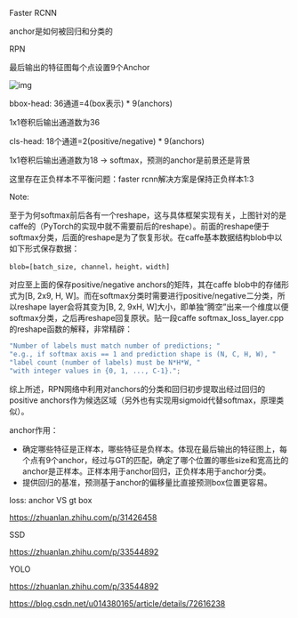 Faster RCNN

anchor是如何被回归和分类的

RPN

最后输出的特征图每个点设置9个Anchor 

 ![img](https://pic3.zhimg.com/80/v2-1908feeaba591d28bee3c4a754cca282_hd.jpg) 

bbox-head: 36通道=4(box表示) * 9(anchors)

1x1卷积后输出通道数为36

cls-head: 18个通道=2(positive/negative) * 9(anchors)

1x1卷积后输出通道数为18 -> softmax，预测的anchor是前景还是背景 

这里存在正负样本不平衡问题：faster rcnn解决方案是保持正负样本1:3

Note:

​	至于为何softmax前后各有一个reshape，这与具体框架实现有关，上图针对的是caffe的（PyTorch的实现中就不需要前后的reshape）。前面的reshape便于softmax分类，后面的reshape是为了恢复形状。在caffe基本数据结构blob中以如下形式保存数据：

```text
blob=[batch_size, channel，height，width]
```

对应至上面的保存positive/negative anchors的矩阵，其在caffe blob中的存储形式为[B, 2x9, H, W]。而在softmax分类时需要进行positive/negative二分类，所以reshape layer会将其变为[B, 2, 9xH, W]大小，即单独“腾空”出来一个维度以便softmax分类，之后再reshape回复原状。贴一段caffe softmax_loss_layer.cpp的reshape函数的解释，非常精辟：

```cpp
"Number of labels must match number of predictions; "
"e.g., if softmax axis == 1 and prediction shape is (N, C, H, W), "
"label count (number of labels) must be N*H*W, "
"with integer values in {0, 1, ..., C-1}.";
```

综上所述，RPN网络中利用对anchors的分类和回归初步提取出经过回归的positive anchors作为候选区域（另外也有实现用sigmoid代替softmax，原理类似）。

anchor作用：

- 确定哪些特征是正样本，哪些特征是负样本。体现在最后输出的特征图上，每个点有9个anchor，经过与GT的匹配，确定了哪个位置的哪些size和宽高比的anchor是正样本。正样本用于anchor回归，正负样本用于anchor分类。
- 提供回归的基准，预测基于anchor的偏移量比直接预测box位置更容易。

loss: anchor VS gt box



https://zhuanlan.zhihu.com/p/31426458



SSD

https://zhuanlan.zhihu.com/p/33544892



YOLO

https://zhuanlan.zhihu.com/p/33544892

https://blog.csdn.net/u014380165/article/details/72616238
